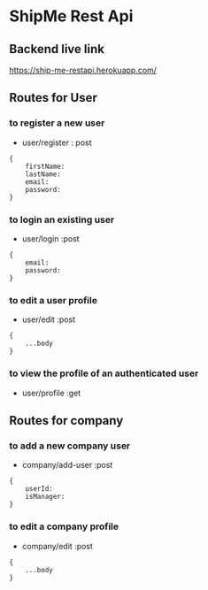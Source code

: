 # ShipMe Rest Api

## Backend live link

https://ship-me-restapi.herokuapp.com/

## Routes for User

### to register a new user

- user/register : post

```
{
    firstName:
    lastName:
    email:
    password:
}
```

### to login an existing user

- user/login :post

```
{
    email:
    password:
}
```

### to edit a user profile

- user/edit :post

```
{
    ...body
}
```

### to view the profile of an authenticated user

- user/profile :get

## Routes for company

### to add a new company user

- company/add-user :post

```
{
    userId:
    isManager:
}
```

### to edit a company profile

- company/edit :post

```
{
    ...body
}
```
